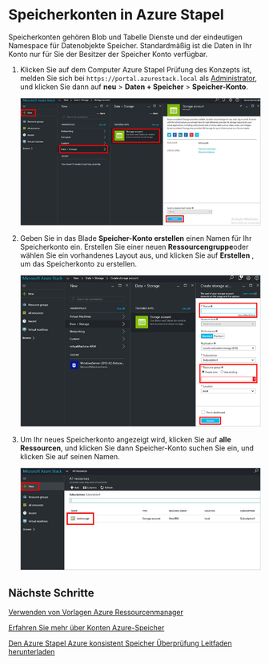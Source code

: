 <properties
    pageTitle="Speicherkonten in Azure Stapel | Microsoft Azure"
    description="Informationen Sie zum Erstellen eines Azure Stapel Speicher-Kontos."
    services="azure-stack"
    documentationCenter=""
    authors="ErikjeMS"
    manager="byronr"
    editor=""/>

<tags
    ms.service="azure-stack"
    ms.workload="na"
    ms.tgt_pltfrm="na"
    ms.devlang="na"
    ms.topic="get-started-article"
    ms.date="09/26/2016"
    ms.author="erikje"/>

# <a name="storage-accounts-in-azure-stack"></a>Speicherkonten in Azure Stapel

Speicherkonten gehören Blob und Tabelle Dienste und der eindeutigen Namespace für Datenobjekte Speicher. Standardmäßig ist die Daten in Ihr Konto nur für Sie der Besitzer der Speicher Konto verfügbar.

1.  Klicken Sie auf dem Computer Azure Stapel Prüfung des Konzepts ist, melden Sie sich bei `https://portal.azurestack.local` als [Administrator](azure-stack-connect-azure-stack.md#log-in-as-a-service-administrator), und klicken Sie dann auf **neu** > **Daten + Speicher** > **Speicher-Konto**.

    ![](media/azure-stack-provision-storage-account/image01.png)

2.  Geben Sie in das Blade **Speicher-Konto erstellen** einen Namen für Ihr Speicherkonto ein. Erstellen Sie einer neuen **Ressourcengruppe**oder wählen Sie ein vorhandenes Layout aus, und klicken Sie auf **Erstellen** , um das Speicherkonto zu erstellen.

    ![](media/azure-stack-provision-storage-account/image02.png)

3. Um Ihr neues Speicherkonto angezeigt wird, klicken Sie auf **alle Ressourcen**, und klicken Sie dann Speicher-Konto suchen Sie ein, und klicken Sie auf seinen Namen.

    ![](media/azure-stack-provision-storage-account/image03.png)
    
## <a name="next-steps"></a>Nächste Schritte

[Verwenden von Vorlagen Azure Ressourcenmanager](azure-stack-arm-templates.md)

[Erfahren Sie mehr über Konten Azure-Speicher](../storage/storage-create-storage-account.md)

[Den Azure Stapel Azure konsistent Speicher Überprüfung Leitfaden herunterladen](http://aka.ms/azurestacktp1doc)
